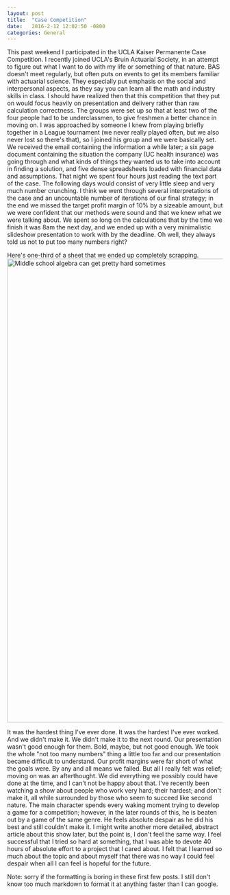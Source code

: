 ```yaml
---
layout: post
title:  "Case Competition"
date:   2016-2-12 12:02:50 -0800
categories: General
---
```

This past weekend I participated in the UCLA Kaiser Permanente Case Competition. I recently joined UCLA's Bruin Actuarial Society, in an attempt to figure out what I want to do with my life or something of that nature. BAS doesn't meet regularly, but often puts on events to get its members familiar with actuarial science. They especially put emphasis on the social and interpersonal aspects, as they say you can learn all the math and industry skills in class. I should have realized then that this competition that they put on would focus heavily on presentation and delivery rather than raw calculation correctness. The groups were set up so that at least two of the four people had to be underclassmen, to give freshmen a better chance in moving on. I was approached by someone I knew from playing briefly together in a League tournament (we never really played often, but we also never lost so there's that), so I joined his group and we were basically set. We received the email containing the information a while later; a six page document containing the situation the company (UC health insurance) was going through and what kinds of things they wanted us to take into account in finding a solution, and five dense spreadsheets loaded with financial data and assumptions. That night we spent four hours just reading the text part of the case. The following days would consist of very little sleep and very much number crunching. I think we went through several interpretations of the case and an uncountable number of iterations of our final strategy; in the end we missed the target profit margin of 10% by a sizeable amount, but we were confident that our methods were sound and that we knew what we were talking about. We spent so long on the calculations that by the time we finish it was 8am the next day, and we ended up with a very minimalistic slideshow presentation to work with by the deadline. Oh well, they always told us not to put too many numbers right?

Here's one-third of a sheet that we ended up completely scrapping.
<img src="https://cloud.githubusercontent.com/assets/13752232/12316785/7cafced8-ba3f-11e5-90c1-f51d7940cdf5.png" alt="Middle school algebra can get pretty hard sometimes" style="width:1866px;height:1080px;">

It was the hardest thing I've ever done. It was the hardest I've ever worked. And we didn't make it. We didn't make it to the next round. Our presentation wasn't good enough for them. Bold, maybe, but not good enough. We took the whole "not too many numbers" thing a little too far and our presentation became difficult to understand. Our profit margins were far short of what the goals were. By any and all means we failed. But all I really felt was relief; moving on was an afterthought. We did everything we possibly could have done at the time, and I can't not be happy about that. I've recently been watching a show about people who work very hard; their hardest; and don't make it, all while surrounded by those who seem to succeed like second nature. The main character spends every waking moment trying to develop a game for a competition; however, in the later rounds of this, he is beaten out by a game of the same genre. He feels absolute despair as he did his best and still couldn't make it. I might write another more detailed, abstract article about this show later, but the point is, I don't feel the same way. I feel successful that I tried so hard at something, that I was able to devote 40 hours of absolute effort to a project that I cared about. I felt that I learned so much about the topic and about myself that there was no way I could feel despair when all I can feel is hopeful for the future.

Note: sorry if the formatting is boring in these first few posts. I still don't know too much markdown to format it at anything faster than I can google.